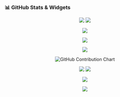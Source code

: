 ### 📊 GitHub Stats & Widgets

<!-- 🔥 Basic Stats -->
<p align="center">
  <img src="https://github-readme-stats.vercel.app/api?username=upamanyu-coder&show_icons=true&theme=tokyonight" />
  <img src="https://github-readme-stats.vercel.app/api/top-langs/?username=upamanyu-coder&layout=compact&theme=tokyonight" />
</p>

<!-- 🔥 Streak -->
<p align="center">
  <img src="https://streak-stats.demolab.com?user=upamanyu-coder&theme=tokyonight" />
</p>

<!-- 🔥 Contribution Graph -->
<p align="center">
  <img src="https://github-readme-activity-graph.vercel.app/graph?username=upamanyu-coder&theme=tokyo-night" />
</p>

<!-- 🔥 Trophies -->
<p align="center">
  <img src="https://github-profile-trophy.vercel.app/?username=upamanyu-coder" />
</p>

<!-- 🔥 Yearly Chart -->
<p align="center">
  <img src="https://ghchart.rshah.org/upamanyu-coder" alt="GitHub Contribution Chart" />
</p>

<!-- 👁️ Profile Views & Time -->
<p align="center">
  <img src="https://komarev.com/ghpvc/?username=upamanyu-coder&label=Profile%20views&color=0e75b6&style=flat" />
  <img src="https://img.shields.io/badge/TimeZone-Kathmandu-0078D7?style=flat&logo=clockify&logoColor=white" />
</p>

<!-- 📈 Real-Time Metrics -->
<p align="center">
  <img src="https://metrics.lecoq.io/upamanyu-coder?template=classic&config.timezone=Asia%2FKathmandu" />
</p>

<!-- 💬 Random Developer Quote -->
<p align="center">
  <img src="https://quotes-github-readme.vercel.app/api?type=horizontal&theme=tokyonight" />
</p>
